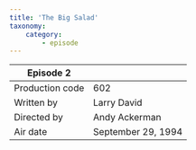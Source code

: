 ```yaml
---
title: 'The Big Salad'
taxonomy:
    category:
        - episode
---
```


| Episode 2 | |
|-----------------|--------------------------------|
| Production code | 602                            |
| Written by      | Larry David |
| Directed by     | Andy Ackerman                   |
| Air date        | September 29, 1994                   |
